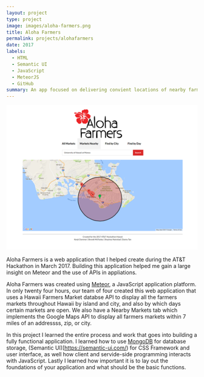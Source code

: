 ```yaml
---
layout: project
type: project
image: images/aloha-farmers.png
title: Aloha Farmers
permalink: projects/alohafarmers
date: 2017
labels:
  - HTML
  - Semantic UI
  - JavaScript
  - MeteorJS
  - GitHub
summary: An app focused on delivering convient locations of nearby farmers markets.
---
```


<img class="ui medium center floated rounded image" src="../images/aloha-farmers-body2.png">

Aloha Farmers is a web application that I helped create during the AT&T Hackathon in March 2017. Building this application helped me gain a large insight on Meteor and the use of APIs in appliations.

Aloha Farmers was created using [Meteor](https://www.meteor.com/), a JavaScript application platform. In only twenty four hours, our team of four created this web application that uses a Hawaii Farmers Market databse API to display all the farmers markets throughout Hawaii by island and city, and also by which days certain markets are open. We also have a Nearby Markets tab which implements the Google Maps API to display all farmers markets within 7 miles of an addressss, zip, or city.

In this project I learned the entire process and work that goes into building a fully functional application. I learned how to use [MongoDB](https://www.mongodb.com/) for database storage, (Semantic UI)[https://semantic-ui.com/) for CSS Framework and user interface, as well how client and servide-side programming interacts with JavaScript. Lastly I learned how important it is to lay out the foundations of your application and what should be the basic functions.
